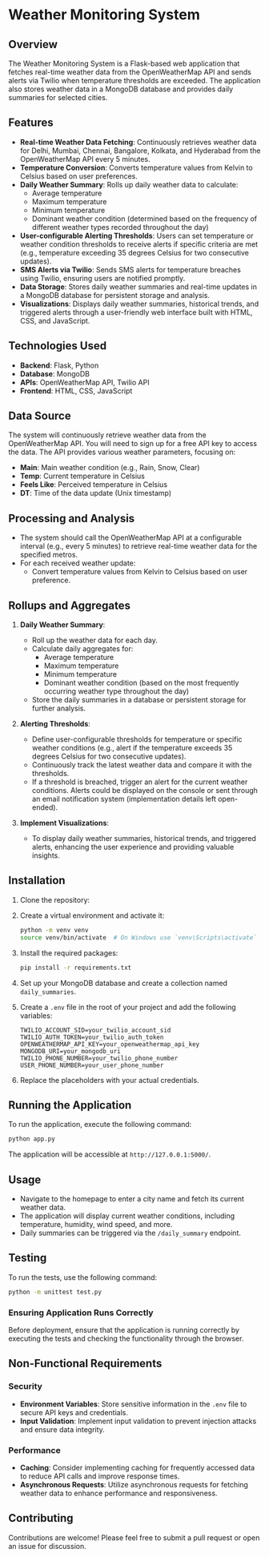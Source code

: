 
# Weather Monitoring System

## Overview

The Weather Monitoring System is a Flask-based web application that fetches real-time weather data from the OpenWeatherMap API and sends alerts via Twilio when temperature thresholds are exceeded. The application also stores weather data in a MongoDB database and provides daily summaries for selected cities.

## Features

- **Real-time Weather Data Fetching**: Continuously retrieves weather data for Delhi, Mumbai, Chennai, Bangalore, Kolkata, and Hyderabad from the OpenWeatherMap API every 5 minutes.
- **Temperature Conversion**: Converts temperature values from Kelvin to Celsius based on user preferences.
- **Daily Weather Summary**: Rolls up daily weather data to calculate:
  - Average temperature
  - Maximum temperature
  - Minimum temperature
  - Dominant weather condition (determined based on the frequency of different weather types recorded throughout the day)
- **User-configurable Alerting Thresholds**: Users can set temperature or weather condition thresholds to receive alerts if specific criteria are met (e.g., temperature exceeding 35 degrees Celsius for two consecutive updates).
- **SMS Alerts via Twilio**: Sends SMS alerts for temperature breaches using Twilio, ensuring users are notified promptly.
- **Data Storage**: Stores daily weather summaries and real-time updates in a MongoDB database for persistent storage and analysis.
- **Visualizations**: Displays daily weather summaries, historical trends, and triggered alerts through a user-friendly web interface built with HTML, CSS, and JavaScript.

## Technologies Used

- **Backend**: Flask, Python
- **Database**: MongoDB
- **APIs**: OpenWeatherMap API, Twilio API
- **Frontend**: HTML, CSS, JavaScript

## Data Source

The system will continuously retrieve weather data from the OpenWeatherMap API. You will need to sign up for a free API key to access the data. The API provides various weather parameters, focusing on:

- **Main**: Main weather condition (e.g., Rain, Snow, Clear)
- **Temp**: Current temperature in Celsius
- **Feels Like**: Perceived temperature in Celsius
- **DT**: Time of the data update (Unix timestamp)

## Processing and Analysis

- The system should call the OpenWeatherMap API at a configurable interval (e.g., every 5 minutes) to retrieve real-time weather data for the specified metros.
- For each received weather update:
  - Convert temperature values from Kelvin to Celsius based on user preference.

## Rollups and Aggregates

1. **Daily Weather Summary**:
   - Roll up the weather data for each day.
   - Calculate daily aggregates for:
     - Average temperature
     - Maximum temperature
     - Minimum temperature
     - Dominant weather condition (based on the most frequently occurring weather type throughout the day)
   - Store the daily summaries in a database or persistent storage for further analysis.

2. **Alerting Thresholds**:
   - Define user-configurable thresholds for temperature or specific weather conditions (e.g., alert if the temperature exceeds 35 degrees Celsius for two consecutive updates).
   - Continuously track the latest weather data and compare it with the thresholds.
   - If a threshold is breached, trigger an alert for the current weather conditions. Alerts could be displayed on the console or sent through an email notification system (implementation details left open-ended).

3. **Implement Visualizations**:
   - To display daily weather summaries, historical trends, and triggered alerts, enhancing the user experience and providing valuable insights.

## Installation

1. Clone the repository:


2. Create a virtual environment and activate it:

   ```bash
   python -m venv venv
   source venv/bin/activate  # On Windows use `venv\Scripts\activate`
   ```

3. Install the required packages:

   ```bash
   pip install -r requirements.txt
   ```

4. Set up your MongoDB database and create a collection named `daily_summaries`.

5. Create a `.env` file in the root of your project and add the following variables:

   ```plaintext
   TWILIO_ACCOUNT_SID=your_twilio_account_sid
   TWILIO_AUTH_TOKEN=your_twilio_auth_token
   OPENWEATHERMAP_API_KEY=your_openweathermap_api_key
   MONGODB_URI=your_mongodb_uri
   TWILIO_PHONE_NUMBER=your_twilio_phone_number
   USER_PHONE_NUMBER=your_user_phone_number
   ```

6. Replace the placeholders with your actual credentials.

## Running the Application

To run the application, execute the following command:

```bash
python app.py
```

The application will be accessible at `http://127.0.0.1:5000/`.

## Usage

- Navigate to the homepage to enter a city name and fetch its current weather data.
- The application will display current weather conditions, including temperature, humidity, wind speed, and more.
- Daily summaries can be triggered via the `/daily_summary` endpoint.

## Testing

To run the tests, use the following command:

```bash
python -m unittest test.py
```

### Ensuring Application Runs Correctly

Before deployment, ensure that the application is running correctly by executing the tests and checking the functionality through the browser.

## Non-Functional Requirements

### Security

- **Environment Variables**: Store sensitive information in the `.env` file to secure API keys and credentials.
- **Input Validation**: Implement input validation to prevent injection attacks and ensure data integrity.

### Performance

- **Caching**: Consider implementing caching for frequently accessed data to reduce API calls and improve response times.
- **Asynchronous Requests**: Utilize asynchronous requests for fetching weather data to enhance performance and responsiveness.

## Contributing

Contributions are welcome! Please feel free to submit a pull request or open an issue for discussion.
